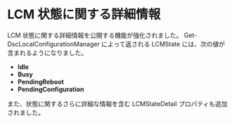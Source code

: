 # <a name="detailed-information-about-lcm-state"></a>LCM 状態に関する詳細情報

LCM 状態に関する詳細情報を公開する機能が強化されました。 Get-DscLocalConfigurationManager によって返される LCMState には、次の値が含まれるようになりました。

* **Idle**
* **Busy**
* **PendingReboot**
* **PendingConfiguration**

また、状態に関するさらに詳細な情報を含む LCMStateDetail プロパティも追加されました。
